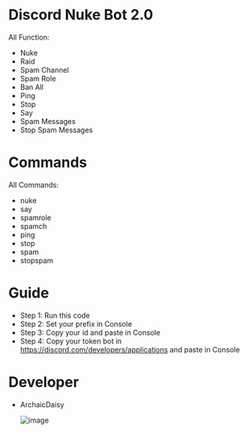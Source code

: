 # Discord Nuke Bot 2.0
All Function:
- Nuke
- Raid
- Spam Channel
- Spam Role 
- Ban All
- Ping
- Stop
- Say 
- Spam Messages
- Stop Spam Messages

# Commands
All Commands:
- nuke
- say <content>
- spamrole
- spamch
- ping
- stop
- spam
- stopspam

# Guide
- Step 1:  Run this code
- Step 2: Set your prefix in Console 
- Step 3: Copy your id and paste in Console
- Step 4: Copy your token bot in https://discord.com/developers/applications and paste in Console 

# Developer
- ArchaicDaisy

  ![image](https://user-images.githubusercontent.com/97022487/156100953-2a5e5cc1-acd0-420e-a203-c1b72dfde2ed.png)
